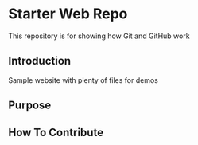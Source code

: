 # Starter Web Repo

This repository is for showing how Git and GitHub work

## Introduction

Sample website with plenty of files for demos

## Purpose



## How To Contribute